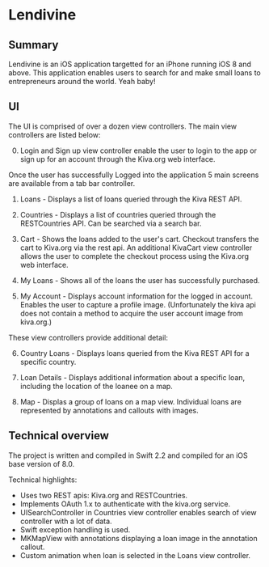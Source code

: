 # Lendivine

## Summary
Lendivine is an iOS application targetted for an iPhone running iOS 8 and above. 
This application enables users to search for and make small loans to entrepreneurs around the world. Yeah baby!

## UI

The UI is comprised of over a dozen view controllers. The main view controllers are listed below:

0. Login and Sign up view controller enable the user to login to the app or sign up for an account through the Kiva.org web interface.

Once the user has successfully Logged into the application 5 main screens are available from a tab bar controller.

1. Loans - Displays a list of loans queried through the Kiva REST API.

2. Countries - Displays a list of countries queried through the RESTCountries API. Can be searched via a search bar.

3. Cart - Shows the loans added to the user's cart. Checkout transfers the cart to Kiva.org via the rest api. An additional KivaCart view controller allows the user to complete the checkout process using the Kiva.org web interface. 

4. My Loans - Shows all of the loans the user has successfully purchased.

5. My Account - Displays account information for the logged in account. Enables the user to capture a profile image. (Unfortunately the kiva api does not contain a method to acquire the user account image from kiva.org.)

These view controllers provide additional detail:

6. Country Loans - Displays loans queried from the Kiva REST API for a specific country.

7. Loan Details - Displays additional information about a specific loan, including the location of the loanee on a map.

8. Map - Displas a group of loans on a map view. Individual loans are represented by annotations and callouts with images.


## Technical overview

The project is written and compiled in Swift 2.2 and compiled for an iOS base version of 8.0.

Technical highlights:
* Uses two REST apis: Kiva.org and RESTCountries.
* Implements OAuth 1.x to authenticate with the kiva.org service.
* UISearchController in Countries view controller enables search of view controller with a lot of data.
* Swift exception handling is used.
* MKMapView with annotations displaying a loan image in the annotation callout.
* Custom animation when loan is selected in the Loans view controller.


